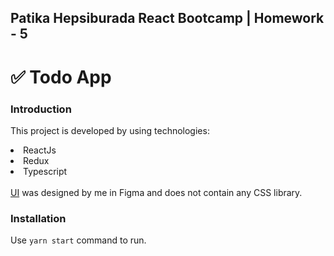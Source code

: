 ## Patika Hepsiburada React Bootcamp | Homework - 5

# ✅ Todo App

### Introduction

This project is developed by using technologies: <li>ReactJs <li>Redux <li>Typescript
<br/><br/>
[UI](https://www.figma.com/file/IJAINkTPVjdyGKbZTsC5yC/Untitled?node-id=0%3A1) was designed by me in Figma and does not contain any CSS library.

### Installation

Use `yarn start` command to run.
